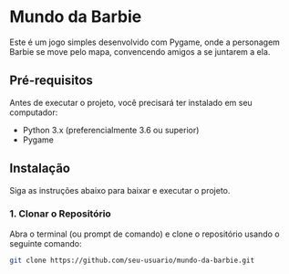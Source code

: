 # Mundo da Barbie

Este é um jogo simples desenvolvido com Pygame, onde a personagem Barbie se move pelo mapa, convencendo amigos a se juntarem a ela.

## Pré-requisitos

Antes de executar o projeto, você precisará ter instalado em seu computador:

- Python 3.x (preferencialmente 3.6 ou superior)
- Pygame

## Instalação

Siga as instruções abaixo para baixar e executar o projeto.

### 1. Clonar o Repositório

Abra o terminal (ou prompt de comando) e clone o repositório usando o seguinte comando:

```bash
git clone https://github.com/seu-usuario/mundo-da-barbie.git
